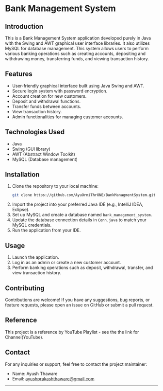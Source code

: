 # Bank Management System

## Introduction
This is a Bank Management System application developed purely in Java with the Swing and AWT graphical user interface libraries. It also utilizes MySQL for database management. This system allows users to perform various banking operations such as creating accounts, depositing and withdrawing money, transferring funds, and viewing transaction history.

## Features
- User-friendly graphical interface built using Java Swing and AWT.
- Secure login system with password encryption.
- Account creation for new customers.
- Deposit and withdrawal functions.
- Transfer funds between accounts.
- View transaction history.
- Admin functionalities for managing customer accounts.

## Technologies Used
- Java
- Swing (GUI library)
- AWT (Abstract Window Toolkit)
- MySQL (Database management)

## Installation
1. Clone the repository to your local machine:
   ```bash
   git clone https://github.com/AyuOrniThrONE/BankManagmentSystem.git
   ```
2. Import the project into your preferred Java IDE (e.g., IntelliJ IDEA, Eclipse).
3. Set up MySQL and create a database named `bank_management_system`.
4. Update the database connection details in `Conn.java` to match your MySQL credentials.
5. Run the application from your IDE.

## Usage
1. Launch the application.
2. Log in as an admin or create a new customer account.
3. Perform banking operations such as deposit, withdrawal, transfer, and view transaction history.

## Contributing
Contributions are welcome! If you have any suggestions, bug reports, or feature requests, please open an issue on GitHub or submit a pull request.

## Reference
This project is a reference by YouTube Playlist - see the the link for Channel(YouTube).

## Contact
For any inquiries or support, feel free to contact the project maintainer:
- Name: Ayush Thaware
- Email: ayushprakashthaware@gmail.com

---
